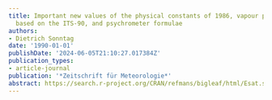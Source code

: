 ```yaml
---
title: Important new values of the physical constants of 1986, vapour pressure formulations
  based on the ITS-90, and psychrometer formulae
authors:
- Dietrich Sonntag
date: '1990-01-01'
publishDate: '2024-06-05T21:10:27.017384Z'
publication_types:
- article-journal
publication: '*Zeitschrift für Meteorologie*'
abstract: https://search.r-project.org/CRAN/refmans/bigleaf/html/Esat.slope.html
---
```

